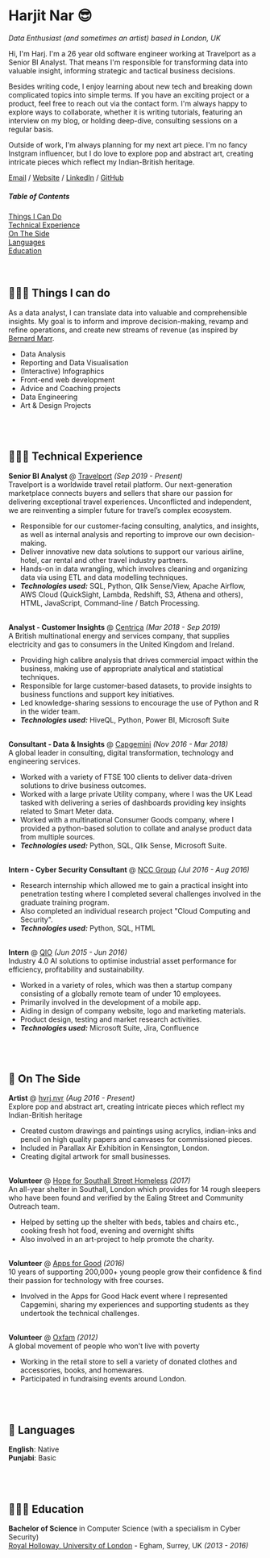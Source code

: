 # Harjit Nar 😎

_Data Enthusiast (and sometimes an artist) based in London, UK_ <br>

Hi, I'm Harj. I'm a 26 year old software engineer working at Travelport as a Senior BI Analyst. That means I'm responsible for transforming data into valuable insight, informing strategic and tactical business decisions.

Besides writing code, I enjoy learning about new tech and breaking down complicated topics into simple terms. If you have an exciting project or a product, feel free to reach out via the contact form. I'm always happy to explore ways to collaborate, whether it is writing tutorials, featuring an interview on my blog, or holding deep-dive, consulting sessions on a regular basis.

Outside of work, I'm always planning for my next art piece. I'm no fancy Instgram influencer, but I do love to explore pop and abstract art, creating intricate pieces which reflect my Indian-British heritage.

[Email](mailto:harjnar@gmail.com) / [Website](https://harjitnar.com/) / [LinkedIn](https://www.linkedin.com/in/har05/) / [GitHub](https://github.com/harj05/)

##### Table of Contents  
[Things I Can Do](#thingsIcando) <br>
[Technical Experience](#technicalExperience) <br>
[On The Side](#OnTheSide) <br>
[Languages](#Languages) <br>
[Education](#Education) <br>
<br><br>

<a name="thingsIcando"/>

## 👨🏻‍💻 Things I can do

As a data analyst, I can translate data into valuable and comprehensible insights. My goal is to inform and improve decision-making, revamp and refine operations, and create new streams of revenue (as inspired by [Bernard Marr](https://bernardmarr.com/).

  - Data Analysis 
  - Reporting and Data Visualisation 
  - (Interactive) Infographics 
  - Front-end web development 
  - Advice and Coaching projects 
  - Data Engineering
  - Art & Design Projects
<br><br>
<br><br>
<a name="technicalExperience"/>

## 👩🏼‍💻 Technical Experience

**Senior BI Analyst** @ [Travelport](https://travelport.com) _(Sep 2019 - Present)_ <br>
Travelport is a worldwide travel retail platform. Our next-generation marketplace connects buyers and sellers that share our passion for delivering exceptional travel experiences. Unconflicted and independent, we are reinventing a simpler future for travel’s complex ecosystem.
  - Responsible for our customer-facing consulting, analytics, and insights, as well as internal analysis and reporting to improve our own decision-making.
  - Deliver innovative new data solutions to support our various airline, hotel, car rental and other travel industry partners.
  - Hands-on in data wrangling, which involves cleaning and organizing data via using ETL and data modelling techniques.
  - **_Technologies used:_** SQL, Python, Qlik Sense/View, Apache Airflow, AWS Cloud (QuickSight, Lambda, Redshift, S3, Athena and others), HTML, JavaScript, Command-line / Batch Processing.
<br><br>

**Analyst - Customer Insights** @ [Centrica](http://centrica.com/) _(Mar 2018 - Sep 2019)_ <br>
A British multinational energy and services company, that supplies electricity and gas to consumers in the United Kingdom and Ireland.
  - Providing high calibre analysis that drives commercial impact within the business, making use of appropriate analytical and statistical techniques.
  - Responsible for large customer-based datasets, to provide insights to business functions and support key initiatives. 
  - Led knowledge-sharing sessions to encourage the use of Python and R in the wider team. 
  - **_Technologies used:_** HiveQL, Python, Power BI, Microsoft Suite
    <br><br>

**Consultant - Data & Insights** @ [Capgemini](https://www.capgemini.com) _(Nov 2016 - Mar 2018)_ <br>
A global leader in consulting, digital transformation, technology and engineering services.
  - Worked with a variety of FTSE 100 clients to deliver data-driven solutions to drive business outcomes. 
  - Worked with a large private Utility company, where I was the UK Lead tasked with delivering a series of dashboards providing key insights related to Smart Meter data. 
  - Worked with a multinational Consumer Goods company, where I provided a python-based solution to collate and analyse product data from multiple sources.
  - **_Technologies used:_** Python, SQL, Qlik Sense, Microsoft Suite. 
  <br><br>
  
**Intern - Cyber Security Consultant** @ [NCC Group](https://qio.ai/) _(Jul 2016 - Aug 2016)_ <br>
  - Research internship which allowed me to gain a practical insight into penetration testing where I completed several challenges involved in the graduate training program.
  - Also completed an individual research project "Cloud Computing and Security".
  - **_Technologies used:_** Python, SQL, HTML
  <br><br>    
  
**Intern** @ [QIO](https://qio.ai/) _(Jun 2015 - Jun 2016)_ <br>
Industry 4.0 AI solutions to optimise industrial asset performance for efficiency, profitability and sustainability.
  - Worked in a variety of roles, which was then a startup company consisting of a globally remote team of under 10 employees. 
  - Primarily involved in the development of a mobile app.
  - Aiding in design of company website, logo and marketing materials.
  - Product design, testing and market research activities.
  - **_Technologies used:_** Microsoft Suite, Jira, Confluence
  <br><br>
  <br><br>

<a name="OnTheSide"/>

## 📌 On The Side

**Artist** @ [hvrj.nvr](https://www.instagram.com/hvrj.nvr/) _(Aug 2016 - Present)_<br>
Explore pop and abstract art, creating intricate pieces which reflect my Indian-British heritage
  - Created custom drawings and paintings using acrylics, indian-inks and pencil on high quality papers and canvases for commissioned pieces. 
  - Included in Parallax Air Exhibition in Kensington, London.
  - Creating digital artwork for small businesses.
  <br><br>

**Volunteer** @ [Hope for Southall Street Homeless](http://www.hssh.org.uk/) _(2017)_<br>
An all-year shelter in Southall, London which provides for 14 rough sleepers who have been found and verified by the Ealing Street and Community Outreach team.
  - Helped by setting up the shelter with beds, tables and chairs etc., cooking fresh hot food, evening and overnight shifts
  - Also involved in an art-project to help promote the charity.
  <br><br>

**Volunteer** @ [Apps for Good](https://www.appsforgood.org/) _(2016)_<br>
10 years of supporting 200,000+ young people grow their confidence & find their passion for technology with free courses.
  - Involved in the Apps for Good Hack event where I represented Capgemini, sharing my experiences and supporting students as they undertook the technical challenges.
  <br><br>
  
**Volunteer** @ [Oxfam](https://www.oxfam.org.uk/) _(2012)_ <br>
A global movement of people who won't live with poverty
  - Working in the retail store to sell a variety of donated clothes and accessories, books, and homewares.
  - Participated in fundraising events around London. 
  <br><br>
  <br><br>

<a name="Languages"/>

## 💬 Languages

**English**: Native <br>
**Punjabi**: Basic
<br><br>
<br><br>
<a name="Education"/>

## 👩🏼‍🎓 Education

**Bachelor of Science** in Computer Science (with a specialism in Cyber Security) <br>
[Royal Holloway, University of London](https://www.royalholloway.ac.uk/) - Egham, Surrey, UK _(2013 - 2016)_
